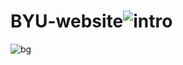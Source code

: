 # BYU-website![intro](https://github.com/user-attachments/assets/6febacb5-a38a-40c6-8176-6cdd92bf102b)
![bg](https://github.com/user-attachments/assets/25b16dc5-1d07-402e-80e0-3870d4cbc573)
